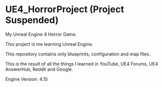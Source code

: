 # UE4_HorrorProject (Project Suspended)
My Unreal Engine 4 Horror Game.

This project is me learning Unreal Engine.

This repository contains only blueprints, configuration and map files.

This is the result of all the things I learned in YouTube, UE4 Forums, UE4 AnswerHub, Reddit and Google.


Engine Version: 4.15
